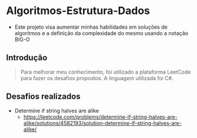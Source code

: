 # Algoritmos-Estrutura-Dados
- Este projeto visa aumentar minhas habilidades em soluções de algoritmos e a definição da complexidade do mesmo usando a notação BIG-O

## Introdução

> Para melhorar meu conhecimento, foi utilizado a plataforma LeetCode para fazer os desafios propostos. A linguagem utilizada foi C#.

  
## Desafios realizados

- Determine if string halves are alike
  - https://leetcode.com/problems/determine-if-string-halves-are-alike/solutions/4582193/solution-determine-if-string-halves-are-alike/